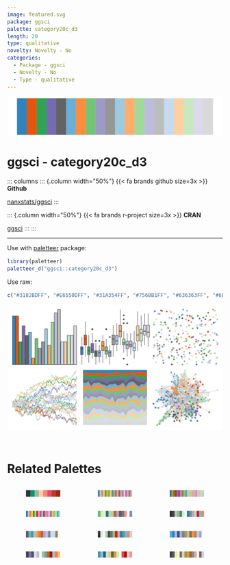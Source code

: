 ```yaml
---
image: featured.svg
package: ggsci
palette: category20c_d3
length: 20
type: qualitative
novelty: Novelty - No
categories:
  - Package - ggsci
  - Novelty - No
  - Type - qualitative
---
```


![](featured.svg)

# ggsci - category20c_d3 

::: columns
::: {.column width="50%"}
{{< fa brands github size=3x >}}
**Github**

[nanxstats/ggsci](https://github.com/nanxstats/ggsci)
:::

::: {.column width="50%"}
{{< fa brands r-project size=3x >}}
**CRAN**

[ggsci](https://CRAN.R-project.org/package=ggsci)
:::
:::

<hr> 

Use with [paletteer](https://emilhvitfeldt.github.io/paletteer/) package:

```r
library(paletteer)
paletteer_d("ggsci::category20c_d3")
```

Use raw:

```r
c("#3182BDFF", "#E6550DFF", "#31A354FF", "#756BB1FF", "#636363FF", "#6BAED6FF", "#FD8D3CFF", "#74C476FF", "#9E9AC8FF", "#969696FF", "#9ECAE1FF", "#FDAE6BFF", "#A1D99BFF", "#BCBDDCFF", "#BDBDBDFF", "#C6DBEFFF", "#FDD0A2FF", "#C7E9C0FF", "#DADAEBFF", "#D9D9D9FF")
``` 

![](examples.png) 

<br>

# Related Palettes

<div class="list" style="display: grid; grid-template-columns: auto auto auto;"> <figure class="figure">
<a href="../../awtools/a_palette/"> <img src="../../awtools/a_palette/featured.svg" style="width: 100%;" class="figure-img"></a>
</figure> <figure class="figure">
<a href="../../ggthemes/Tableau_20/"> <img src="../../ggthemes/Tableau_20/featured.svg" style="width: 100%;" class="figure-img"></a>
</figure> <figure class="figure">
<a href="../../ggsci/category20_d3/"> <img src="../../ggsci/category20_d3/featured.svg" style="width: 100%;" class="figure-img"></a>
</figure> <figure class="figure">
<a href="../../ggthemes/Classic_20/"> <img src="../../ggthemes/Classic_20/featured.svg" style="width: 100%;" class="figure-img"></a>
</figure> <figure class="figure">
<a href="../../palettetown/kirlia/"> <img src="../../palettetown/kirlia/featured.svg" style="width: 100%;" class="figure-img"></a>
</figure> <figure class="figure">
<a href="../../palettetown/magnemite/"> <img src="../../palettetown/magnemite/featured.svg" style="width: 100%;" class="figure-img"></a>
</figure> <figure class="figure">
<a href="../../palettetown/marshtomp/"> <img src="../../palettetown/marshtomp/featured.svg" style="width: 100%;" class="figure-img"></a>
</figure> <figure class="figure">
<a href="../../palettetown/magneton/"> <img src="../../palettetown/magneton/featured.svg" style="width: 100%;" class="figure-img"></a>
</figure> <figure class="figure">
<a href="../../palettetown/mudkip/"> <img src="../../palettetown/mudkip/featured.svg" style="width: 100%;" class="figure-img"></a>
</figure> <figure class="figure">
<a href="../../palettetown/butterfree/"> <img src="../../palettetown/butterfree/featured.svg" style="width: 100%;" class="figure-img"></a>
</figure> <figure class="figure">
<a href="../../palettetown/nidoqueen/"> <img src="../../palettetown/nidoqueen/featured.svg" style="width: 100%;" class="figure-img"></a>
</figure> <figure class="figure">
<a href="../../palettetown/snorlax/"> <img src="../../palettetown/snorlax/featured.svg" style="width: 100%;" class="figure-img"></a>
</figure> 
</div>
